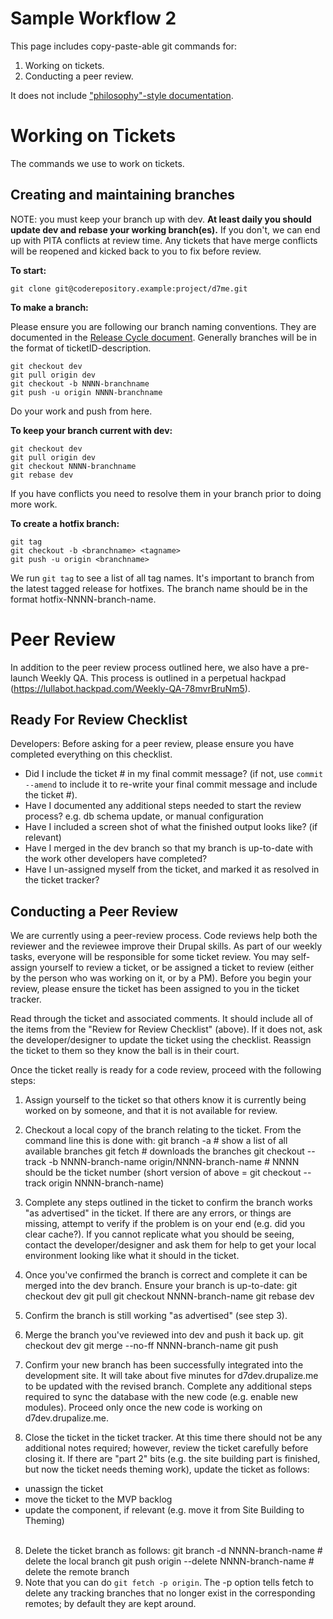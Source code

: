 # Sample Workflow 2

This page includes copy-paste-able git commands for:

1. Working on tickets.
2. Conducting a peer review.

It does not include ["philosophy"-style documentation](releasecycle.md).

# Working on Tickets

The commands we use to work on tickets.

Creating and maintaining branches
-----------------
NOTE: you must keep your branch up with dev. **At least daily you should update dev and rebase your working branch(es).** If you don't, we can end up with PITA conflicts at review time. Any tickets that have merge conflicts will be reopened and kicked back to you to fix before review.

**To start:**

    git clone git@coderepository.example:project/d7me.git

**To make a branch:**

Please ensure you are following our branch naming conventions. They are documented in the [Release Cycle document](release-cycle-sample-1.md). Generally branches will be in the format of ticketID-description.

    git checkout dev
    git pull origin dev
    git checkout -b NNNN-branchname
    git push -u origin NNNN-branchname

Do your work and push from here.

**To keep your branch current with dev:**

    git checkout dev
    git pull origin dev
    git checkout NNNN-branchname
    git rebase dev

If you have conflicts you need to resolve them in your branch prior to doing more work.

**To create a hotfix branch:**

    git tag
    git checkout -b <branchname> <tagname>
    git push -u origin <branchname>

We run `git tag` to see a list of all tag names. It's important to branch from the latest tagged release for hotfixes. The branch name should be in the format hotfix-NNNN-branch-name.

# Peer Review

In addition to the peer review process outlined here, we also have a pre-launch Weekly QA. This process is outlined in a perpetual hackpad (https://lullabot.hackpad.com/Weekly-QA-78mvrBruNm5).

Ready For Review Checklist
----------------------

Developers: Before asking for a peer review, please ensure you have completed everything on this checklist.

- Did I include the ticket # in my final commit message? (if not, use `commit --amend` to include it to re-write your final commit message and include the ticket #).
- Have I documented any additional steps needed to start the review process? e.g. db schema update, or manual configuration
- Have I included a screen shot of what the finished output looks like? (if relevant)
- Have I merged in the dev branch so that my branch is up-to-date with the work other developers have completed?
- Have I un-assigned myself from the ticket, and marked it as resolved in the ticket tracker?

Conducting a Peer Review
-----------------
We are currently using a peer-review process. Code reviews help both the reviewer and the reviewee improve their Drupal skills. As part of our weekly tasks, everyone will be responsible for some ticket review. You may self-assign yourself to review a ticket, or be assigned a ticket to review (either by the person who was working on it, or by a PM). Before you begin your review, please ensure the ticket has been assigned to you in the ticket tracker.

Read through the ticket and associated comments. It should include all of the items from the "Review for Review Checklist" (above). If it does not, ask the developer/designer to update the ticket using the checklist. Reassign the ticket to them so they know the ball is in their court.

Once the ticket really is ready for a code review, proceed with the following steps:

1. Assign yourself to the ticket so that others know it is currently being worked on by someone, and that it is not available for review.

2. Checkout a local copy of the branch relating to the ticket. From the command line this is done with:
        git branch -a # show a list of all available branches
        git fetch # downloads the branches
        git checkout --track -b NNNN-branch-name origin/NNNN-branch-name # NNNN should be the ticket number
        (short version of above = git checkout --track origin NNNN-branch-name)

3. Complete any steps outlined in the ticket to confirm the branch works "as advertised" in the ticket. If there are any errors, or things are missing, attempt to verify if the problem is on your end (e.g. did you clear cache?). If you cannot replicate what you should be seeing, contact the developer/designer and ask them for help to get your local environment looking like what it should in the ticket.
4. Once you've confirmed the branch is correct and complete it can be merged into the dev branch. Ensure your branch is up-to-date:
        git checkout dev
        git pull
        git checkout NNNN-branch-name
        git rebase dev

5. Confirm the branch is still working "as advertised" (see step 3).
6. Merge the branch you've reviewed into dev and push it back up.
        git checkout dev
        git merge --no-ff NNNN-branch-name
        git push

7. Confirm your new branch has been successfully integrated into the development site. It will take about five minutes for d7dev.drupalize.me to be updated with the revised branch. Complete any additional steps required to sync the database with the new code (e.g. enable new modules). Proceed only once the new code is working on d7dev.drupalize.me.
8. Close the ticket in the ticket tracker. At this time there should not be any additional notes required; however, review the ticket carefully before closing it. If there are "part 2" bits (e.g. the site building part is finished, but now the ticket needs theming work), update the ticket as follows:
 * unassign the ticket
 * move the ticket to the MVP backlog
 * update the component, if relevant (e.g. move it from Site Building to Theming)<br><br>
8. Delete the ticket branch as follows:
        git branch -d NNNN-branch-name # delete the local branch
        git push origin --delete NNNN-branch-name # delete the remote branch
9. Note that you can do `git fetch -p origin`. The -p option tells fetch to delete any tracking branches that no longer exist in the corresponding remotes; by default they are kept around.
